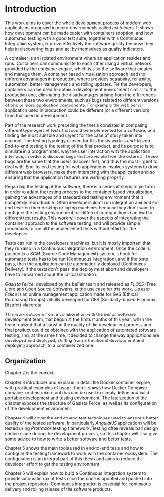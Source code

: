 # Introduction 

This work aims to cover the whole development process of modern web applications
organized in micro-environments called *containers*. It shows how development
can be made easier with containers adoption, and how automated testing with a
good test suite, together with a Continuous Integration system, improve
effectively the software quality because they help in discovering bugs and act
by themselves as quality indicators.

A container is an isolated environment where an application resides and runs.
Containers can communicate to each other using a virtual network provided by the
*container engine*, which is also the software that creates and manage them. A
container based virtualization approach leads to different advantages in
production, where provides scalability, reliability, automation, better
management, and rolling updates. For the developers, containers can be used to
obtain a development environment similar to the production one, eliminating the
disadvantages arising from the differences between these two environments, such
as bugs related to different versions of one or more application components. For
example the web server application used in production could be different (or a
different version) from that used in development.

Part of the research work preceding the thesis consisted in comparing different
typologies of tests that could be implemented for a software, and finding the
most suitable and urgent for the case of study taken into account. The testing
typology chosen for this thesis work is *end-to-end*. End-to-end testing is the
testing of the final product, and its purpose is to simulate in a programmatic
way the user interaction with the application interface, in order to discover
bugs that are visible from the external. Those bugs are the same that the users
discover first, and thus the most urgent to deal with. End-to-end testing for
web applications involves systems to drive different web browsers, make them
interacting with the application and so ensuring that the application features
are working properly.

Regarding the testing of the software, there is a series of steps to perform in
order to adapt the testing process to the container based virtualization, gaining
the advantages of a standardized testing environment that is completely
reproducible. Often developers don't run integration and end-to-end tests on
their desktop or laptop machines because they don't want to configure the
testing environment, or different configurations can lead to different test
results. This work will cover the aspects of integrating the container approach
to the software testing, and will provide simple procedures to run all the
implemented tests without effort for the developers.

Tests can run in the developers machines, but it is mostly important that they
run also in a Continuous Integration environment. Once the code is pushed to a
*SCM* (Source Code Management) system, a hook for automated tests has to be run
(Continuous Integration), and if the tests pass, then the application can be
automatically deployed (Continuous Delivery). If the tests don't pass, the
deploy must abort and developers have to be warned about the critical situation.

*Gasista Felice*, developed by the beFair team and released as *FLOSS* (Free
Libre and Open Source Software), is the use case for this work.  *Gasista
Felice* is an online management application made for GAS (Ethical Purchasing
Groups) initially developed for *DES* (Solidarity-based Economy District)
Macerata.

This work outcome from a collaboration with the *beFair* software development
team, that begun at the firsts months of this year, when the team realized that
a boost in the quality of the development process and final product could be
obtained with the application of automated software testing, and, at the same
time, it decided to change the way applications are developed and deployed,
shifting from a traditional development and deploying approach, to a
containerized one.

## Organization

Chapter 2 is the context.

Chapter 3 introduces and explains in detail the Docker container engine, with
practical examples of usage, then it shows how Docker Compose container
orchestration tool that can be used to simply define and build portable
development and testing environment. The last section of the chapter exposes the
structure of Gasista Felice, as well as its configuration of the development
environment.

Chapter 4 will cover the end-to-end test techniques used to ensure a better
quality of the tested software. In particularly *AngularJS* applications will be
tested using *Protractor* testing framework. Testing often reveals bad design
choice made during the development process, so this chapter will also give some
advice to how to write a better software and better tests.

Chapter 5 shows the main tools used in end-to-end tests and how to configure the
testing framework to work with the container ecosystem. The configuration is an
integral part of this thesis and aims to reduce the developer effort to get the
testing environment.

Chapter 6 will explain how to build a Continuous Integration system to provide
automatic run of tests once the code is updated and pushed into the project
repository. Continuous integration is essential for continuous delivery and
rolling release of the software products.
